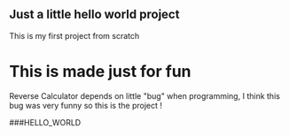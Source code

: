 ## Just a little hello world project

This is my first project from scratch

# This is made just for fun

Reverse Calculator depends on little "bug" when programming, I think this bug was very funny so this is the project !

###HELLO_WORLD
